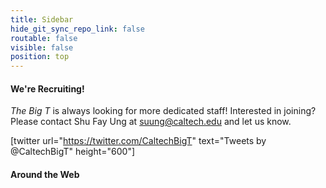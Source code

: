 ```yaml
---
title: Sidebar
hide_git_sync_repo_link: false
routable: false
visible: false
position: top
---
```


#### We're Recruiting!

_The Big T_ is always looking for more dedicated staff! Interested in joining? Please contact Shu Fay Ung at [suung@caltech.edu](mailto:suung@caltech.edu) and let us know.

[twitter url="https://twitter.com/CaltechBigT" text="Tweets by @CaltechBigT" height="600"]

#### Around the Web
<a href="https://www.facebook.com/CaltechBigT"> <i class="fa fa-facebook-square fa-2x"></i></a><a href="https://www.instagram.com/caltechbigt/"> <i class="fa fa-instagram fa-2x"></i></a><a href="https://twitter.com/CaltechBigT"> <i class="fa fa-twitter-square fa-2x"></i></a>
